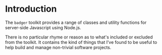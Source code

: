 # Introduction

The `badger` toolkit provides a range of classes and utility
functions for server-side Javascript using Node.js.

There is no particular rhyme or reason as to what's included
or excluded from the toolkit.  It contains the kind of things
that I've found to be useful to help build and manage
non-trivial software projects.

